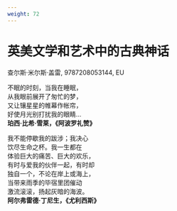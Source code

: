 ```yaml
---
weight: 72
---
```

# 英美文学和艺术中的古典神话

查尔斯·米尔斯·盖雷, 9787208053144, EU

不眠的时刻，当我在睡眠，  
从我眼前展开了匆忙的梦，  
又让镶星星的帷幕作帐帘，  
好使月光别打扰我的眼睛…  
**珀西·比希·雪莱，《阿波罗礼赞》**

我不能停歇我的跋涉；我决心  
饮尽生命之杯。我一生都在  
体验巨大的痛苦、巨大的欢乐，  
有时与爱我的伙伴一起，有时却  
独自一个，不论在岸上或海上，  
当带来雨季的毕宿里团催动  
激流滚滚，扬起灰暗的海波。  
**阿尔弗雷德·丁尼生，《尤利西斯》**